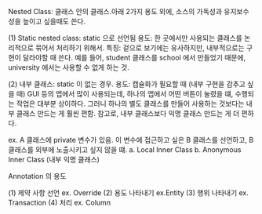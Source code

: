 Nested Class: 클래스 안의 클래스.아래 2가지 용도 외에, 소스의 가독성과 유지보수성을 높이고 싶을때도 쓴다. 

(1) Static nested class: static 으로 선언됨
용도: 한 곳에서만 사용되는 클래스를 논리적으로 묶어서 처리하기 위해서.
특징: 
겉으로 보기에는 유사하지만, 내부적으로는 구현이 달라야할 때 쓴다. 예를 들어, student 클래스를 school 에서 만들었기 때문에,  university 에서는 사용할 수 없게 하는 것. 


(2) 내부 클래스: static 이 없는 경우. 
용도: 캡슐화가 필요할 때 (내부 구현을 감추고 싶을 때)
GUI 등의 앱에서 많이 사용되는데, 하나의 앱에서 어떤 버튼이 눌렸을 떄, 수행되는 작업은 대부분 상이하다. 그러니 하나의 별도 클래스를 만들어 사용하는 것보다는
내부 클래스 만드는 게 훨씬 편함. 참고로, 내부 클래스보다 익명 클래스 만드는 게 더 편하다. 

ex. A 클래스에 private 변수가 있음. 
이 변수에 접근하고 싶은 B 클래스를 선언하고, B클래스를 외부에 노출시키고 싶지 않을 떄. 
a. Local Inner Class b. Anonymous Inner Class (내부 익명 클래스) 


Annotation 의 용도

(1) 제약 사항 선언 ex. Override
(2) 용도 나타내기 ex.Entity
(3) 행위 나타내기 ex. Transaction
(4) 처리 ex. Column